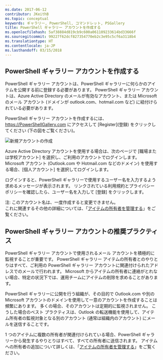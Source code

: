 ```yaml
---
ms.date: 2017-06-12
contributor: JKeithB
ms.topic: conceptual
keywords: ギャラリー, PowerShell, コマンドレット, PSGallery
title: PowerShell ギャラリー アカウントを作成する
ms.openlocfilehash: 5af38884d819cb9c600a061109233614bd33666f
ms.sourcegitcommit: 99227f62dcf827354770eb2c3e95c5cf6a3118b4
ms.translationtype: HT
ms.contentlocale: ja-JP
ms.lasthandoff: 03/15/2018
---
```

## <a name="creating-a-powershell-gallery-account"></a>PowerShell ギャラリー アカウントを作成する

PowerShell ギャラリー アカウントは、PowerShell ギャラリーに何らかのアイテムを公開する前に登録する必要があります。 PowerShell ギャラリー アカウントは、Azure Active Directory のメールが有効なアカウント、または Microsoft のメール アカウント (ドメインが outlook.com、hotmail.com など) に紐付けられている必要があります。

PowerShell ギャラリー アカウントを作成するには、https://PowerShellGallery.com にアクセスして [Register]\(登録\) をクリックしてください (下の図をご覧ください)。 

![新規アカウントの作成](./images/CreatingAccount-Register.png)

Azure Active Directory アカウントを使用する場合は、次のページで [職場または学校アカウント] を選択し、ご利用のアカウントでログインします。 Microsoft アカウント (Outlook.com や Hotmail.com などのドメイン) を使用する場合、[個人アカウント] を選択してログインします。 

ログインすると、PowerShell ギャラリーで使用するユーザー名を入力するよう求めるメッセージが表示されます。 リンクされている利用規約とプライバシー ポリシーを確認したら、ユーザー名を入力して [登録] をクリックします。

注: このアカウント名は、一度作成すると変更できません。  
これに関連するその他の詳細については、「[アイテムの所有者を管理する](https://msdn.microsoft.com/powershell/gallery/psgallery/managing-item-owners)」をご覧ください。

## <a name="recommended-practices-for-powershell-gallery-accounts"></a>PowerShell ギャラリー アカウントの推奨プラクティス

PowerShell ギャラリー アカウントで使用されるメール アカウントを積極的に監視することが重要です。
PowerShell ギャラリー アイテムの所有者とのやりとりはすべて、ご利用の PowerShell ギャラリー アカウントに関連付けられたアドレスでのメールで行われます。
Microsoft からアイテムの所有者に連絡がとれない場合、特定の状況下では、運用チームにアイテムの削除を求めることがあります。

PowerShell ギャラリーに公開を行う組織が、その目的で Outlook.com や別の Microsoft アカウントのドメインを使用して一意のアカウントを作成することは頻繁にあります。
多くの場合、そのアカウントは定期的に監視されません。 こうした場合のベスト プラクティスは、Outlook の転送機能を使用して、アイテム所有者の監視対象となる別のアカウント (通常は組織内のアカウント) にメールを送信することです。

1 つのアイテムに複数の所有者が関連付けられている場合、PowerShell ギャラリーから発生するやりとりはすべて、すべての所有者に送信されます。
アイテムへの所有者の追加について詳しくは、「[アイテムの所有者を管理する](https://msdn.microsoft.com/powershell/gallery/psgallery/managing-item-owners)」をご覧ください。 

